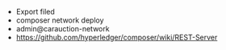 - Export filed
- composer network deploy
- admin@carauction-network
- https://github.com/hyperledger/composer/wiki/REST-Server
